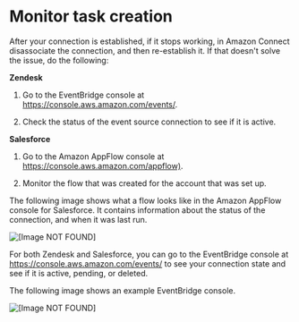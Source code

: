 # Monitor task creation<a name="monitor-task-creation"></a>

After your connection is established, if it stops working, in Amazon Connect disassociate the connection, and then re\-establish it\. If that doesn't solve the issue, do the following:

**Zendesk**

1. Go to the EventBridge console at [https://console\.aws\.amazon\.com/events/](https://console.aws.amazon.com/events/)\.

1. Check the status of the event source connection to see if it is active\.

**Salesforce**

1. Go to the Amazon AppFlow console at [https://console\.aws\.amazon\.com/appflow\)](https://console.aws.amazon.com/appflow)\. 

1. Monitor the flow that was created for the account that was set up\.

The following image shows what a flow looks like in the Amazon AppFlow console for Salesforce\. It contains information about the status of the connection, and when it was last run\.

![\[Image NOT FOUND\]](http://docs.aws.amazon.com/connect/latest/adminguide/images/salesforce-appflow-flow.png)

For both Zendesk and Salesforce, you can go to the EventBridge console at [https://console\.aws\.amazon\.com/events/](https://console.aws.amazon.com/events/) to see your connection state and see if it is active, pending, or deleted\. 

The following image shows an example EventBridge console\.

![\[Image NOT FOUND\]](http://docs.aws.amazon.com/connect/latest/adminguide/images/eventbridge-zendesk-salesforce-connection-health.png)
